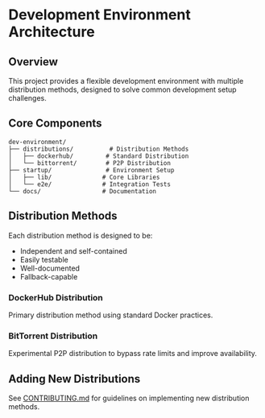 # Development Environment Architecture

## Overview
This project provides a flexible development environment with multiple distribution methods, designed to solve common development setup challenges.

## Core Components
```
dev-environment/
├── distributions/          # Distribution Methods
│   ├── dockerhub/         # Standard Distribution
│   └── bittorrent/        # P2P Distribution
├── startup/               # Environment Setup
│   ├── lib/              # Core Libraries
│   └── e2e/              # Integration Tests
└── docs/                 # Documentation
```

## Distribution Methods
Each distribution method is designed to be:
- Independent and self-contained
- Easily testable
- Well-documented
- Fallback-capable

### DockerHub Distribution
Primary distribution method using standard Docker practices.

### BitTorrent Distribution
Experimental P2P distribution to bypass rate limits and improve availability.

## Adding New Distributions
See [CONTRIBUTING.md](../CONTRIBUTING.md) for guidelines on implementing new distribution methods. 